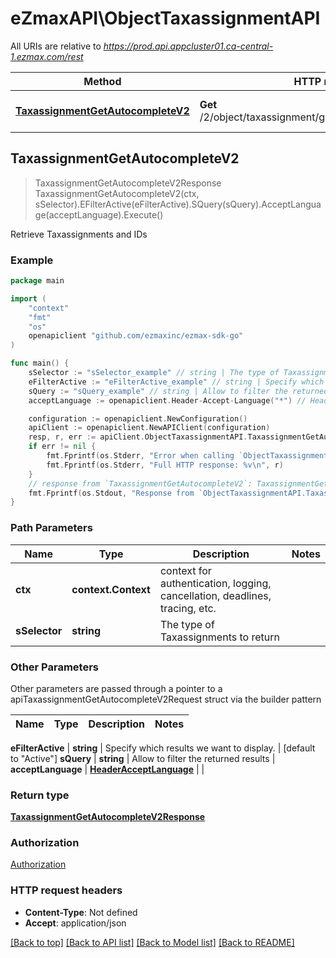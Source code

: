 # eZmaxAPI\ObjectTaxassignmentAPI

All URIs are relative to *https://prod.api.appcluster01.ca-central-1.ezmax.com/rest*

Method | HTTP request | Description
------------- | ------------- | -------------
[**TaxassignmentGetAutocompleteV2**](ObjectTaxassignmentAPI.md#TaxassignmentGetAutocompleteV2) | **Get** /2/object/taxassignment/getAutocomplete/{sSelector} | Retrieve Taxassignments and IDs



## TaxassignmentGetAutocompleteV2

> TaxassignmentGetAutocompleteV2Response TaxassignmentGetAutocompleteV2(ctx, sSelector).EFilterActive(eFilterActive).SQuery(sQuery).AcceptLanguage(acceptLanguage).Execute()

Retrieve Taxassignments and IDs



### Example

```go
package main

import (
	"context"
	"fmt"
	"os"
	openapiclient "github.com/ezmaxinc/ezmax-sdk-go"
)

func main() {
	sSelector := "sSelector_example" // string | The type of Taxassignments to return
	eFilterActive := "eFilterActive_example" // string | Specify which results we want to display. (optional) (default to "Active")
	sQuery := "sQuery_example" // string | Allow to filter the returned results (optional)
	acceptLanguage := openapiclient.Header-Accept-Language("*") // HeaderAcceptLanguage |  (optional)

	configuration := openapiclient.NewConfiguration()
	apiClient := openapiclient.NewAPIClient(configuration)
	resp, r, err := apiClient.ObjectTaxassignmentAPI.TaxassignmentGetAutocompleteV2(context.Background(), sSelector).EFilterActive(eFilterActive).SQuery(sQuery).AcceptLanguage(acceptLanguage).Execute()
	if err != nil {
		fmt.Fprintf(os.Stderr, "Error when calling `ObjectTaxassignmentAPI.TaxassignmentGetAutocompleteV2``: %v\n", err)
		fmt.Fprintf(os.Stderr, "Full HTTP response: %v\n", r)
	}
	// response from `TaxassignmentGetAutocompleteV2`: TaxassignmentGetAutocompleteV2Response
	fmt.Fprintf(os.Stdout, "Response from `ObjectTaxassignmentAPI.TaxassignmentGetAutocompleteV2`: %v\n", resp)
}
```

### Path Parameters


Name | Type | Description  | Notes
------------- | ------------- | ------------- | -------------
**ctx** | **context.Context** | context for authentication, logging, cancellation, deadlines, tracing, etc.
**sSelector** | **string** | The type of Taxassignments to return | 

### Other Parameters

Other parameters are passed through a pointer to a apiTaxassignmentGetAutocompleteV2Request struct via the builder pattern


Name | Type | Description  | Notes
------------- | ------------- | ------------- | -------------

 **eFilterActive** | **string** | Specify which results we want to display. | [default to &quot;Active&quot;]
 **sQuery** | **string** | Allow to filter the returned results | 
 **acceptLanguage** | [**HeaderAcceptLanguage**](HeaderAcceptLanguage.md) |  | 

### Return type

[**TaxassignmentGetAutocompleteV2Response**](TaxassignmentGetAutocompleteV2Response.md)

### Authorization

[Authorization](../README.md#Authorization)

### HTTP request headers

- **Content-Type**: Not defined
- **Accept**: application/json

[[Back to top]](#) [[Back to API list]](../README.md#documentation-for-api-endpoints)
[[Back to Model list]](../README.md#documentation-for-models)
[[Back to README]](../README.md)

